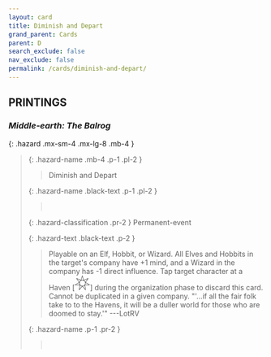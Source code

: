 ```yaml
---
layout: card
title: Diminish and Depart
grand_parent: Cards
parent: D
search_exclude: false
nav_exclude: false
permalink: /cards/diminish-and-depart/
---
```


## PRINTINGS


### _Middle-earth: The Balrog_

{: .hazard .mx-sm-4 .mx-lg-8 .mb-4 }
> {: .hazard-name .mb-4 .p-1 .pl-2 }
> > <div class="hazard-mp"></div>
> > <div class="card-name">Diminish and Depart</div>
>
> {: .hazard-name .black-text .p-1 .pl-2 }
> > &nbsp;
>
> {: .hazard-classification .pr-2 }
> Permanent-event
>
> {: .hazard-text .black-text .p-2 }
> > Playable on an Elf, Hobbit, or Wizard. All Elves and Hobbits in the target's company have +1 mind, and a Wizard in the company has -1 direct influence. Tap target character at a Haven \[![](/assets/images/free-haven.svg)] during the organization phase to discard this card. Cannot be duplicated in a given company.  "'...if all the fair folk take to to the Havens, it will be a duller world for those who are doomed to stay.'" ---LotRV 
>
> {: .hazard-name .p-1 .pr-2 }
> > <div class="card-shield"></div>
> > <div class="card-corruption">&nbsp;</div>

